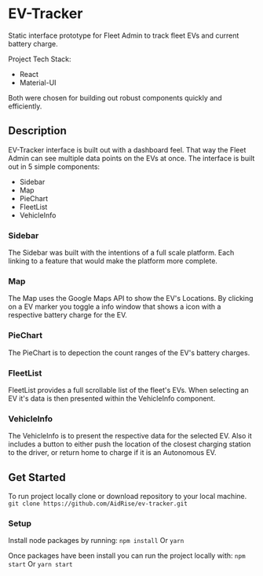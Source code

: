 # EV-Tracker
Static interface prototype for Fleet Admin to track fleet EVs and current battery charge.

Project Tech Stack:
* React
* Material-UI

Both were chosen for building out robust components quickly and efficiently.

## Description
EV-Tracker interface is built out with a dashboard feel. That way the Fleet Admin can see multiple data points on the EVs at once. The interface is built out in 5 simple components:
* Sidebar
* Map
* PieChart
* FleetList
* VehicleInfo

### Sidebar
The Sidebar was built with the intentions of a full scale platform. Each linking to a feature that would make the platform more complete.

### Map
The Map uses the Google Maps API to show the EV's Locations. By clicking on a EV marker you toggle a info window that shows a icon with a respective battery charge for the EV.

### PieChart
The PieChart is to depection the count ranges of the EV's battery charges.

### FleetList
FleetList provides a full scrollable list of the fleet's EVs. When selecting an EV it's data is then presented within the VehicleInfo component.

### VehicleInfo
The VehicleInfo is to present the respective data for the selected EV. Also it includes a button to either push the location of the closest charging station to the driver, or return home to charge if it is an Autonomous EV.


## Get Started
To run project locally clone or download repository to your local machine.
`git clone https://github.com/AidRise/ev-tracker.git`

### Setup
Install node packages by running:
`npm install`
Or
`yarn`

Once packages have been install you can run the project locally with:
`npm start`
Or
`yarn start`